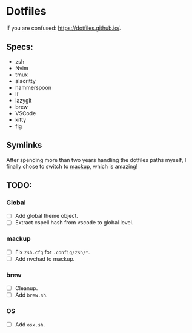 # Dotfiles

If you are confused: https://dotfiles.github.io/.

## Specs:

- zsh
- Nvim
- tmux
- alacritty
- hammerspoon
- lf
- lazygit
- brew
- VSCode
- kitty
- fig

## Symlinks

After spending more than two years handling the dotfiles paths myself, I finally chose to switch to [mackup](https://github.com/lra/mackup), which is amazing!

## TODO:

### Global

- [ ] Add global theme object.
- [ ] Extract cspell hash from vscode to global level.

### mackup

- [ ] Fix `zsh.cfg` for `.config/zsh/*`.
- [ ] Add nvchad to mackup.

### brew

- [ ] Cleanup.
- [ ] Add `brew.sh`. <!-- Install brew, then Brewfile. -->

### OS

- [ ] Add `osx.sh`. <!-- Dock, shortcuts, etc. -->
